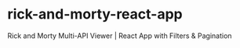 # rick-and-morty-react-app
Rick and Morty Multi-API Viewer | React App with Filters &amp; Pagination
